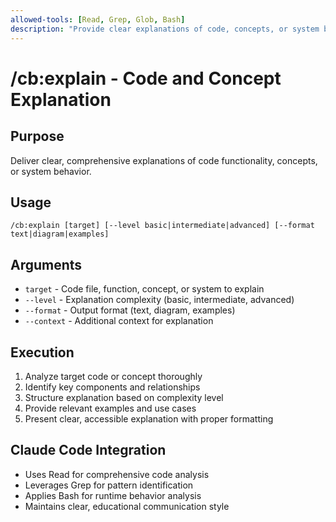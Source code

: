 ```yaml
---
allowed-tools: [Read, Grep, Glob, Bash]
description: "Provide clear explanations of code, concepts, or system behavior"
---
```


# /cb:explain - Code and Concept Explanation

## Purpose
Deliver clear, comprehensive explanations of code functionality, concepts, or system behavior.

## Usage
```
/cb:explain [target] [--level basic|intermediate|advanced] [--format text|diagram|examples]
```

## Arguments
- `target` - Code file, function, concept, or system to explain
- `--level` - Explanation complexity (basic, intermediate, advanced)
- `--format` - Output format (text, diagram, examples)
- `--context` - Additional context for explanation

## Execution
1. Analyze target code or concept thoroughly
2. Identify key components and relationships
3. Structure explanation based on complexity level
4. Provide relevant examples and use cases
5. Present clear, accessible explanation with proper formatting

## Claude Code Integration
- Uses Read for comprehensive code analysis
- Leverages Grep for pattern identification
- Applies Bash for runtime behavior analysis
- Maintains clear, educational communication style